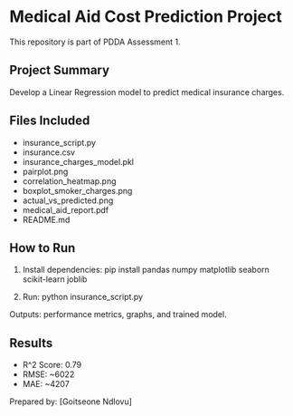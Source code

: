 
# Medical Aid Cost Prediction Project

This repository is part of PDDA Assessment 1.

## Project Summary

Develop a Linear Regression model to predict medical insurance charges.

## Files Included
- insurance_script.py
- insurance.csv
- insurance_charges_model.pkl
- pairplot.png
- correlation_heatmap.png
- boxplot_smoker_charges.png
- actual_vs_predicted.png
- medical_aid_report.pdf
- README.md

## How to Run

1. Install dependencies:
pip install pandas numpy matplotlib seaborn scikit-learn joblib

2. Run:
python insurance_script.py

Outputs: performance metrics, graphs, and trained model.

## Results

- R^2 Score: 0.79
- RMSE: ~6022
- MAE: ~4207

Prepared by: [Goitseone Ndlovu]
